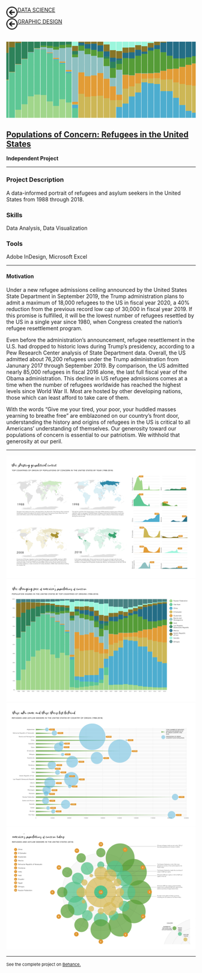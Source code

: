 [<p><img src="images/arrow_back.png?raw=true" width="30" align="left">DATA SCIENCE</p>](/data_science/index)
[<p><img src="images/arrow_back.png?raw=true" width="30" align="left">GRAPHIC DESIGN</p>](/design)
<br>


[<img src="images/CGDV1.png?raw=true"/>](https://www.behance.net/gallery/87351527/Populations-of-Concern-Refugees-in-the-United-States)

## [Populations of Concern: Refugees in the United States](https://www.behance.net/gallery/87351527/Populations-of-Concern-Refugees-in-the-United-States)
**Independent Project**<br>

---

### Project Description
A data-informed portrait of refugees and asylum seekers in the United States from 1988 through 2018.

### Skills 
Data Analysis, Data Visualization

### Tools 
Adobe InDesign, Microsoft Excel

---

#### Motivation

Under a new refugee admissions ceiling announced by the United States State Department in September 2019, the Trump administration plans to admit a maximum of 18,000 refugees to the US in fiscal year 2020, a 40% reduction from the previous record low cap of 30,000 in fiscal year 2019. If this promise is fulfilled, it will be the lowest number of refugees resettled by the US in a single year since 1980, when Congress created the nation’s refugee resettlement program.

Even before the administration’s announcement, refugee resettlement in the U.S. had dropped to historic lows during Trump’s presidency, according to a Pew Research Center analysis of State Department data. Overall, the US admitted about 76,200 refugees under the Trump administration from Janunary 2017 through September 2019. By comparison, the US admitted nearly 85,000 refugees in fiscal 2016 alone,
the last full fiscal year of the Obama administration. This decline in US refugee admissions comes at a time when the number of refugees worldwide has reached the highest levels since World War II. Most are hosted by other developing nations, those which can least afford to take care of them.

With the words “Give me your tired, your poor, your huddled masses yearning to breathe free” are emblazoned on our country’s front door, understanding the history and origins of refugees in the US is critical to all Americans’ understanding of themselves. Our generosity toward our populations of concern is essential to our patriotism. We withhold that generosity at our peril. 

---

<img src="images/CGDV2.png?raw=true"/>

<img src="images/CGDV3.png?raw=true"/> 

<img src="images/CGDV4.png?raw=true"/>

<img src="images/CGDV5.png?raw=true"/>

---
<p style="font-size:11px">See the complete project on <a href="https://www.behance.net/gallery/87351527/Populations-of-Concern-Refugees-in-the-United-States">Behance.</a></p>
